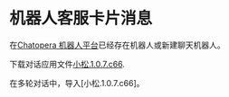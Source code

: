 # 机器人客服卡片消息

在[Chatopera 机器人平台](https://bot.chatopera.com)已经存在机器人或新建聊天机器人。

下载对话应用文件[小松.1.0.7.c66](https://github.com/chatopera/chatopera.samples/raw/master/%E5%8D%A1%E7%89%87%E6%B6%88%E6%81%AF/%E5%B0%8F%E6%9D%BE.1.0.7.c66).

在多轮对话中，导入[小松.1.0.7.c66]。
